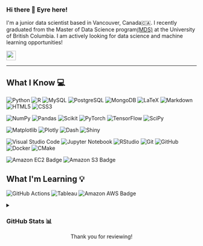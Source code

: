 ### Hi there 👋 Eyre here!
I'm a junior data scientist based in Vancouver, Canada🇨🇦. I recently graduated from the Master of Data Science program[(MDS)](https://github.com/UBC-MDS) at the University of British Columbia. 
I am actively looking for data science and machine learning opportunities!

 <a href="https://linkedin.com/in/eyre-hong/" target="_blank"><img height="25" src = "https://img.shields.io/badge/-LinkedIn-0e76a8?style=for-the-badge&logo=Linkedin&logoColor=white"></a>
</p>
  
----

## What I Know 💻

![Python](https://img.shields.io/badge/Python-3670A0?style=flat-square&logo=Python&logoColor=ffdd54)
![R](https://img.shields.io/badge/R-%23276DC3.svg?style=flat-square&logo=R&logoColor=white)
![MySQL](https://img.shields.io/badge/MySQL-%2300f.svg?style=flat-square&logo=MySQL&logoColor=white)
![PostgreSQL](https://img.shields.io/badge/-PostgreSQL-336791?style=flat-square&logo=postgresql&logoColor=white)
![MongoDB](https://img.shields.io/badge/-MongoDB-47A248?style=flat-square&logo=mongodb&logoColor=white)
![LaTeX](https://img.shields.io/badge/LaTeX-%23008080.svg?style=flat-square&logo=LaTeX&logoColor=white)
![Markdown](https://img.shields.io/badge/Markdown-%23000000.svg?style=flat-square&logo=Markdown&logoColor=white)
![HTML5](https://img.shields.io/badge/-HTML5-E34F26?style=flat-square&logo=html5&logoColor=white)
![CSS3](https://img.shields.io/badge/-CSS3-1572B6?style=flat-square&logo=css3)

![NumPy](https://img.shields.io/badge/numpy-%23013243.svg?style=flat-square&logo=numpy&logoColor=white)
![Pandas](https://img.shields.io/badge/pandas-%23150458.svg?style=flat-square&logo=pandas&logoColor=white)
![Scikit](https://img.shields.io/badge/scikit_learn-F7931E?style=flat-square&logo=scikit-learn&logoColor=white)
![PyTorch](https://img.shields.io/badge/PyTorch-%23EE4C2C.svg?style=flat-square&logo=PyTorch&logoColor=white)
![TensorFlow](https://img.shields.io/badge/TensorFlow-%23FF6F00.svg?style=flat-square&logo=TensorFlow&logoColor=white)
![SciPy](https://img.shields.io/badge/SciPy-%230C55A5.svg?style=flat-square&logo=scipy&logoColor=%white)

![Matplotlib](https://img.shields.io/badge/Matplotlib-%23ffffff.svg?style=for-the-badge&logo=Matplotlib&logoColor=black)
![Plotly](https://img.shields.io/badge/Plotly-%233F4F75.svg?style=flat-square&logo=plotly&logoColor=white)
![Dash](https://img.shields.io/badge/Dash-008DE4?style=flat-square&logo=dash&logoColor=white)
![Shiny](https://img.shields.io/badge/Shiny-blue?style=flat-square&logo=RStudio&logoColor=white)
  
![Visual Studio Code](https://img.shields.io/badge/-VSCode-007ACC?style=flat-square&logo=visual-studio-code&logoColor=white)
![Jupyter Notebook](https://img.shields.io/badge/Jupyter-F37626.svg?style=flat-square&logo=Jupyter&logoColor=white)
![RStudio](https://img.shields.io/badge/RStudio-4285F4?style=flat-square&logo=rstudio&logoColor=white)
![Git](https://img.shields.io/badge/-Git-black?style=flat-square&logo=git)
![GitHub](https://img.shields.io/badge/-GitHub-181717?style=flat-square&logo=github)
![Docker](https://img.shields.io/badge/-Docker-2496ED?style=flat-square&logo=docker&logoColor=white)
![CMake](https://img.shields.io/badge/CMake-%23008FBA.svg?style=flat-square&logo=cmake&logoColor=white)
  
![Amazon EC2 Badge](https://img.shields.io/badge/Amazon%20EC2-F90?logo=amazonec2&logoColor=fff&style=for-the-badge)
![Amazon S3 Badge](https://img.shields.io/badge/Amazon%20S3-569A31?logo=amazons3&logoColor=fff&style=for-the-badge)

## What I'm Learning 💡

![GitHub Actions](https://img.shields.io/badge/-GithubActions-2088FF?style=flat-square&logo=github-actions&logoColor=white)
![Tableau](https://img.shields.io/badge/Tableau-E97627?style=flat-square&logo=Tableau&logoColor=white)
![Amazon AWS Badge](https://img.shields.io/badge/Amazon%20AWS-232F3E?logo=amazonaws&logoColor=fff&style=for-the-badge)

<details>
<summary><h3>GitHub Stats 📊</h3></summary>
<br>
  
![Profile Summary](https://github-profile-summary-cards.vercel.app/api/cards/profile-details?username=eyrexh&theme=nord_bright)
  
![](http://github-profile-summary-cards.vercel.app/api/cards/repos-per-language?username=eyrexh&theme=nord_bright) 

![](http://github-profile-summary-cards.vercel.app/api/cards/most-commit-language?username=eyrexh&theme=nord_bright)

 <br>
</details>
  
<div align="center">Thank you for reviewing!</div>
